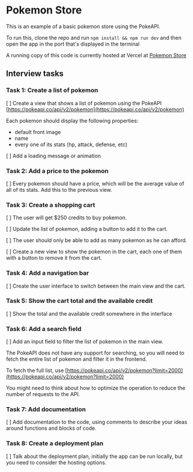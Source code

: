 # Pokemon Store

This is an example of a basic pokemon store using the PokeAPI.

To run this, clone the repo and run `npm install && npm run dev` and then open the app in the port that's displayed in the terminal

A running copy of this code is currently hosted at Vercel at [Pokemon Store](https://pokemon-store-sheco.vercel.app/)

## Interview tasks

### Task 1: Create a list of pokemon

[ ] Create a view that shows a list of pokemon using the PokeAPI
[https://pokeapi.co/api/v2/pokemon](https://pokeapi.co/api/v2/pokemon)

Each pokemon should display the following properties:
- default front image
- name
- every one of its stats (hp, attack, defense, etc)

[ ] Add a loading message or animation

### Task 2: Add a price to the pokemon

[ ] Every pokemon should have a price, which will be the average value of all of its stats.
Add this to the previous view.

### Task 3: Create a shopping cart

[ ] The user will get $250 credits to buy pokemon. 

[ ] Update the list of pokemon, adding a button to add it to the cart.

[ ] The user should only be able to add as many pokemon as he can afford.

[ ] Create a new view to show the pokemon in the cart, each one of them
with a button to remove it from the cart.

### Task 4: Add a navigation bar

[ ] Create the user interface to switch between the main view and the cart.

### Task 5: Show the cart total and the available credit

[ ] Show the total and the available credit somewhere in the interface

### Task 6: Add a search field

[ ] Add an input field to filter the list of pokemon in the main view.

The PokeAPI does not have any support for searching, so you will need
to fetch the entire list of pokemon and filter it in the frontend.

To fetch the full list, use [https://pokeapi.co/api/v2/pokemon?limit=2000](https://pokeapi.co/api/v2/pokemon?limit=2000)

You might need to think about how to optimize the operation to reduce
the number of requests to the API.

### Task 7: Add documentation

[ ] Add documentation to the code, using comments to describe your
ideas around functions and blocks of code.

### Task 8: Create a deployment plan

[ ] Talk about the deployment plan, initially the app can be run 
locally, but you need to consider the hosting options.
